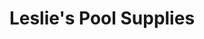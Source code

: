 ---
title: "Leslie's Pool Supplies"
url: /collegeville/leslies-pool-supplies/
shop: swimming pool
---